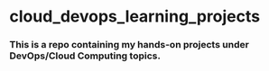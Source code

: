 # cloud_devops_learning_projects

### This is a repo containing my hands-on projects under DevOps/Cloud Computing topics. 

